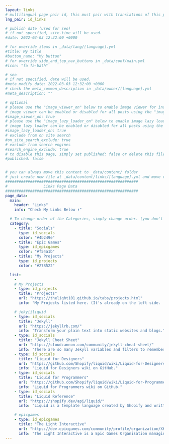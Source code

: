 ```yaml
---
layout: links
# multilingual page pair id, this must pair with translations of this page. (This name must be unique)
lng_pair: id_links

# publish date (used for seo)
# if not specified, site.time will be used.
#date: 2022-03-03 12:32:00 +0000

# for override items in _data/lang/[language].yml
#title: My title
#button_name: "My button"
# for override side_and_top_nav_buttons in _data/conf/main.yml
#icon: "fa fa-bath"

# seo
# if not specified, date will be used.
#meta_modify_date: 2022-03-03 12:32:00 +0000
# check the meta_common_description in _data/owner/[language].yml
#meta_description: ""

# optional
# please use the "image_viewer_on" below to enable image viewer for individual pages or posts (_posts/ or [language]/_posts folders).
# image viewer can be enabled or disabled for all posts using the "image_viewer_posts: true" setting in _data/conf/main.yml.
#image_viewer_on: true
# please use the "image_lazy_loader_on" below to enable image lazy loader for individual pages or posts (_posts/ or [language]/_posts folders).
# image lazy loader can be enabled or disabled for all posts using the "image_lazy_loader_posts: true" setting in _data/conf/main.yml.
#image_lazy_loader_on: true
# exclude from on site search
#on_site_search_exclude: true
# exclude from search engines
#search_engine_exclude: true
# to disable this page, simply set published: false or delete this file
#published: false


# you can always move this content to _data/content/ folder
# just create new file at _data/content/links/[language].yml and move content below.
###########################################################
#                Links Page Data
###########################################################
page_data:
  main:
    header: "Links"
    info: "Check My Links Below ⬇️"

  # To change order of the Categories, simply change order. (you don't need to change list order.)
  category:
    - title: "Socials"
      type: id_socials
      color: "#4b249e"
    - title: "Epic Games"
      type: id_epicgames
      color: "#f54a1b"
    - title: "My Projects"
      type: id_projects
      color: "#278522"

  list:
    -
    # My Projects
    - type: id_projects
      title: "Projects"
      url: "https://thelight101.github.io/tabs/projects.html"
      info: "My Projects listed here. (It's already on the left side. :) )"

    # jekyiiliquid
    - type: id_socials
      title: "Jekyll"
      url: "https://jekyllrb.com/"
      info: "Transform your plain text into static websites and blogs."
    - type: id_socials
      title: "Jekyll Cheat Sheet"
      url: "https://cloudcannon.com/community/jekyll-cheat-sheet/"
      info: "There are so many Jekyll variables and filters to remember and it can be tricky to keep it all in your head. This cheat sheet serves as a quick reference of everything Jekyll can do."
    - type: id_socials
      title: "Liquid for Designers"
      url: "https://github.com/Shopify/liquid/wiki/Liquid-for-Designers"
      info: "Liquid for Designers wiki on GitHub."
    - type: id_socials
      title: "Liquid for Programmers"
      url: "https://github.com/Shopify/liquid/wiki/Liquid-for-Programmers"
      info: "Liquid for Programmers wiki on GitHub."
    - type: id_socials
      title: "Liquid Reference"
      url: "https://shopify.dev/api/liquid/"
      info: "Liquid is a template language created by Shopify and written in Ruby. It is now available as an open source project on GitHub."

    # epicgames
    - type: id_epicgames
      title: "The Light Interactive"
      url: "https://dev.epicgames.com/community/profile/organization/XKKM/the-light-interactive"
      info: "The Light Interactive is a Epic Games Organisation managing by me."
---
```

      
